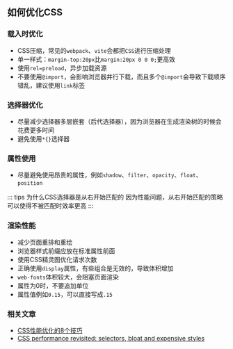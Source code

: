 ## 如何优化CSS

### 载入时优化

- CSS压缩，常见的`webpack`、`vite`会都把`CSS`进行压缩处理
- 单一样式：`margin-top:20px`比`margin:20px 0 0 0;`更高效
- 使用`rel=preload`，异步加载资源
- 不要使用`@import`，会影响浏览器并行下载，而且多个`@import`会导致下载顺序错乱，建议使用`link`标签

### 选择器优化

- 尽量减少选择器多层嵌套（后代选择器），因为浏览器在生成渲染树的时候会花费更多时间
- 避免使用`*{}`选择器

### 属性使用

- 尽量避免使用昂贵的属性，例如`shadow`、`filter`、`opacity`、`float`、`position`

::: tips 为什么CSS选择器是从右开始匹配的
因为性能问题，从右开始匹配的策略可以使得不被匹配时效率更高
:::

### 渲染性能

- 减少页面重排和重绘
- 浏览器样式前缀应放在标准属性前面
- 使用CSS精灵图优化请求次数
- 正确使用`display`属性，有些组合是无效的，导致体积增加
- `web-fonts`体积较大，会阻塞页面渲染
- 属性为0时，不要追加单位
- 属性值例如`0.15`，可以直接写成`.15`

### 相关文章
- [CSS性能优化的8个技巧](https://juejin.cn/post/6844903649605320711)
- [CSS performance revisited: selectors, bloat and expensive styles](https://benfrain.com/css-performance-revisited-selectors-bloat-expensive-styles/#h-H1_1)